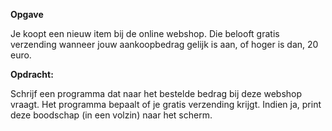 **Opgave**

Je koopt een nieuw item bij de online webshop. Die belooft gratis verzending wanneer jouw aankoopbedrag gelijk is aan, of hoger is dan, 20 euro. 


**Opdracht:** 

Schrijf een programma dat naar het bestelde bedrag bij deze webshop vraagt. Het programma bepaalt of je gratis verzending krijgt. Indien ja, print deze boodschap (in een volzin) naar het scherm. 
